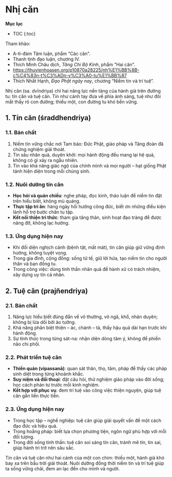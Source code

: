 # Nhị căn

**Mục lục**

- TOC
{:toc}

Tham khảo:

- A-tì-đàm Tâm luận, phẩm “Các căn”.
- Thanh tịnh đạo luận, chương IV.
- Thích Minh Châu dịch, *Tăng Chi Bộ Kinh*, phẩm “Hai căn”.
- <https://thuvienhoasen.org/p10870a28225/nh%E1%BB%8B-c%C4%83n-t%C3%ADn-v%C3%A0-tu%E1%BB%87>
- Thích Nhất Hạnh, *Đạo Phật ngày nay*, chương “Niềm tin và trí tuệ”.

Nhị căn (sa. dvīndriya) chỉ hai năng lực nền tảng của hành giả trên đường tu: tín căn và tuệ căn. Tín như cánh tay đưa về phía ánh sáng, tuệ như đôi mắt thấy rõ con đường; thiếu một, con đường tu khó bền vững.

## 1. Tín căn (śraddhendriya)

### 1.1. Bản chất

1. Niềm tin vững chắc nơi Tam bảo: Đức Phật, giáo pháp và Tăng đoàn đã chứng nghiệm giải thoát.
2. Tin sâu nhân quả, duyên khởi: mọi hành động đều mang lại hệ quả, không có gì xảy ra ngẫu nhiên.
3. Tin vào khả năng giác ngộ của chính mình và mọi người – hạt giống Phật tánh hiện diện trong mỗi chúng sinh.

### 1.2. Nuôi dưỡng tín căn

- **Học hỏi và quán chiếu**: nghe pháp, đọc kinh, thảo luận để niềm tin đặt trên hiểu biết, không mù quáng.
- **Thực tập tri ân**: hàng ngày hồi hướng công đức, biết ơn những điều kiện lành hỗ trợ bước chân tu tập.
- **Kết nối thiện tri thức**: tham gia tăng thân, sinh hoạt đạo tràng để được nâng đỡ, không lạc hướng.

### 1.3. Ứng dụng hiện nay

- Khi đối diện nghịch cảnh (bệnh tật, mất mát), tín căn giúp giữ vững định hướng, không tuyệt vọng.
- Trong gia đình, cộng đồng: sống tử tế, giữ lời hứa, tạo niềm tin cho người thân và bạn đồng tu.
- Trong công việc: dùng tinh thần nhân quả để hành xử có trách nhiệm, xây dựng uy tín cá nhân.

## 2. Tuệ căn (prajñendriya)

### 2.1. Bản chất

1. Năng lực hiểu biết đúng đắn về vô thường, vô ngã, khổ, nhân duyên; không bị lừa dối bởi ảo tưởng.
2. Khả năng phân biệt thiện – ác, chánh – tà, thấy hậu quả dài hạn trước khi hành động.
3. Sự tỉnh thức trong từng sát-na: nhận diện dòng tâm ý, không để phiền não chi phối.

### 2.2. Phát triển tuệ căn

- **Thiền quán (vipassanā)**: quan sát thân, thọ, tâm, pháp để thấy các pháp sinh diệt trong từng khoảnh khắc.
- **Suy niệm và đối thoại**: đặt câu hỏi, thử nghiệm giáo pháp vào đời sống; học cách phản tư trước mỗi kinh nghiệm.
- **Kết hợp với phục vụ**: đem trí tuệ vào công việc thiện nguyện, giúp tuệ căn gắn liền thực tiễn.

### 2.3. Ứng dụng hiện nay

- Trong học tập – nghề nghiệp: tuệ căn giúp giải quyết vấn đề một cách đạo đức và hiệu quả.
- Trong hoằng pháp: biết lựa chọn phương tiện, ngôn ngữ phù hợp với mỗi đối tượng.
- Trong đời sống tinh thần: tuệ căn soi sáng tín căn, tránh mê tín, tin sai, giúp hành trì trở nên sâu sắc.

Tín căn và tuệ căn như hai cánh của một con chim: thiếu một, hành giả khó bay xa trên bầu trời giải thoát. Nuôi dưỡng đồng thời niềm tin và trí tuệ giúp ta sống vững chãi, đem an lạc đến cho mình và người.
